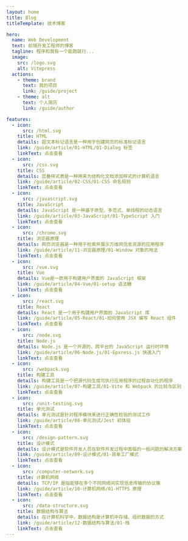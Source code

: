 ```yaml
---
layout: home
title: Blog
titleTemplate: 技术博客

hero:
  name: Web Development
  text: 前端开发工程师的博客
  tagline: 程序和我有一个能跑就行...
  image:
    src: /logo.svg
    alt: Vitepress
  actions:
    - theme: brand
      text: 我的项目
      link: /guide/project
    - theme: alt
      text: 个人简历
      link: /guide/author

features:
  - icon:
      src: /html.svg
    title: HTML
    details: 超文本标记语言是一种用于创建网页的标准标记语言
    link: /guide/article/01-HTML/01-Dialog 标签
    linkText: 点击查看
  - icon:
      src: /css.svg
    title: CSS
    details: 层叠样式表是一种用来为结构化文档添加样式的计算机语言
    link: /guide/article/02-CSS/01-CSS 命名规则
    linkText: 点击查看
  - icon:
      src: /javascript.svg
    title: JavaScript
    details: JavaScript 是一种基于原型、多范式、单线程的动态语言
    link: /guide/article/03-JavaScript/01-TypeScript 入门
    linkText: 点击查看
  - icon:
      src: /chrome.svg
    title: 浏览器原理
    details: 网页浏览器是一种用于检索并展示万维网信息资源的应用程序
    link: /guide/article/11-浏览器原理/01-Window 对象的用法
    linkText: 点击查看
  - icon:
      src: /vue.svg
    title: Vue
    details: Vue是一款用于构建用户界面的 JavaScript 框架
    link: /guide/article/04-Vue/01-setup 语法糖
    linkText: 点击查看
  - icon:
      src: /react.svg
    title: React
    details: React 是一个用于构建用户界面的 JavaScript 库
    link: /guide/article/05-React/01-如何使用 JSX 编写 React 组件
    linkText: 点击查看
  - icon:
      src: /node.svg
    title: Node.js
    details: Node.js 是一个开源的、跨平台的 JavaScript 运行时环境
    link: /guide/article/06-Node.js/01-Epxress.js 快速入门
    linkText: 点击查看
  - icon:
      src: /webpack.svg
    title: 构建工具
    details: 构建工具是一个把源代码生成可执行应用程序的过程自动化的程序
    link: /guide/article/07-构建工具/01-Vite 和 Webpack 的比较与区别
    linkText: 点击查看
  - icon:
      src: /unit-testing.svg
    title: 单元测试
    details: 单元测试是针对程序模块来进行正确性检验的测试工作
    link: /guide/article/08-单元测试/Jest 初体验
    linkText: 点击查看
  - icon:
      src: /design-pattern.svg
    title: 设计模式
    details: 设计模式是软件开发人员在软件开发过程中面临的一般问题的解决方案
    link: /guide/article/09-设计模式/01-简单工厂模式
    linkText: 点击查看
  - icon:
      src: /computer-network.svg
    title: 计算机网络
    details: TCP/IP 是指能够在多个不同网络间实现信息传输的协议簇
    link: /guide/article/10-计算机网络/01-HTTPS 原理
    linkText: 点击查看
  - icon:
      src: /data-structure.svg
    title: 数据结构与算法
    details: 在计算机科学中，数据结构是计算机中存储、组织数据的方式
    link: /guide/article/12-数据结构与算法/01-栈
    linkText: 点击查看
---
```

